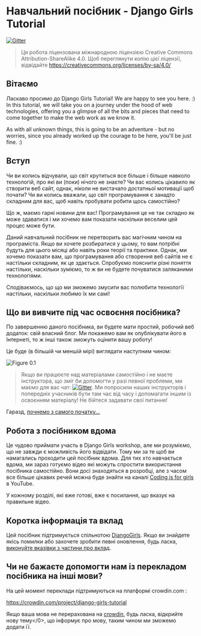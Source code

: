 # Навчальний посібник - Django Girls Tutorial

[![Gitter](https://badges.gitter.im/DjangoGirls/tutorial.svg)](https://gitter.im/DjangoGirls/tutorial)

> Ця робота ліцензована міжнародною ліцензією Creative Commons Attribution-ShareAlike 4.0. Щоб переглянути копію цієї ліцензії, відвідайте https://creativecommons.org/licenses/by-sa/4.0/

## Вітаємо

Ласкаво просимо до Django Girls Tutorial! We are happy to see you here. :) In this tutorial, we will take you on a journey under the hood of web technologies, offering you a glimpse of all the bits and pieces that need to come together to make the web work as we know it.

As with all unknown things, this is going to be an adventure - but no worries, since you already worked up the courage to be here, you'll be just fine. :)

## Вступ

Чи ви колись відчували, що світ крутиться все більше і більше навколо технологій, про які ви (поки) нічого не знаєте? Чи вас колись цікавило як створити веб сайт, однак, ніколи не вистачало достатньої мотивації щоб почати? Чи ви колись вважали, що світ програмування є занадто складним для вас, щоб навіть пробувати робити щось самостійно?

Що ж, маємо гарні новини для вас! Програмування це не так складно як може здаватися і ми хочемо вам показати наскільки веселим цей процес може бути.

Даний навчальний посібник не перетворить вас магічним чином на програміста. Якщо ви хочете розбиратися у цьому, то вам потрібні будуть для цього місяці або навіть роки теорії та практики. Однак, ми хочемо показати вам, що програмування або створення веб сайтів не є настільки складним, як це здається. Спробуємо пояснити різні поняття настільки, наскільки зуміємо, то ж ви не будете почуватися заляканими технологіями.

Сподіваємось, що що ми зможемо змусити вас полюбити технології настільки, наскільки любимо їх ми самі!

## Що ви вивчите під час освоєння посібника?

По завершенню даного посібника, ви будете мати простий, робочий веб додаток: свій власний блог. Ми покажемо вам як опублікувати його в Інтернеті, то ж інші також зможуть оцінити вашу роботу!

Це буде (в більшій чи меншій мірі) виглядати наступним чином:

![Figure 0.1](images/application.png)

> Якщо ви працюєте над матеріалами самостійно і не маєте інструктора, що зміг би допомогти у разі певної проблеми, ми маємо для вас чат: [![Gitter](https://badges.gitter.im/DjangoGirls/tutorial.svg)](https://gitter.im/DjangoGirls/tutorial). Ми попросили наших інструкторів і попередніх учасників бути там час від часу і допомагати іншим із освоєнням матеріалу! Не бійтеся задавати свої питання!

Гаразд, [почнемо з самого початку...](./how_the_internet_works/README.md)

## Робота з посібником вдома

Це чудово приймати участь в Django Girls workshop, але ми розуміємо, що не завжди є можливість його відвідати. Тому ми за те щоб ви намагались проходити цей посібник вдома. Для тих хто навчається вдома, ми зараз готуємо відео які можуть спростити використання посібника самостійно. Вони досі знаходяться в розробці, але з часом все більше цікавих речей можна буде знайти на каналі [Coding is for girls](https://www.youtube.com/channel/UC0hNd2uW8jTR5K3KBzRuG2A/feed) в YouTube.

У кожному розділі, які вже готові, вже є посилання, що вказує на правильне відео.

## Коротка інформація та вклад

Цей посібник підтримується спільнотою [DjangoGirls](https://djangogirls.org/). Якщо ви знайдете якісь помилки або захочете зробити певні оновлення, будь ласка, [виконуйте вказівки з частини про вклад](https://github.com/DjangoGirls/tutorial/blob/master/README.md).

## Чи не бажаєте допомогти нам із перекладом посібника на інші мови?

На цей момент переклади підтримуються на платформі crowdin.com :

https://crowdin.com/project/django-girls-tutorial

Якщо ваша мова не перерахована на [crowdin](https://crowdin.com/), будь ласка, відкрийте нову тему</0>, що інформує про мову, таким чином ми зможемо додати її.</p>